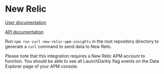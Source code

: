# New Relic

[User documentation](https://launchdarkly.com/docs/integrations/new-relic)

[API documentation](https://docs.newrelic.com/docs/data-apis/ingest-apis/event-api/introduction-event-api/)

Run `npm run curl new-relic-apm-insights` in the root repository directory to generate a `curl` command to send data to New Relic.

Please note that this integration requires a New Relic APM account to function.
You should be able to see all LaunchDarkly flag events on the Data Explorer page
of your APM console.
